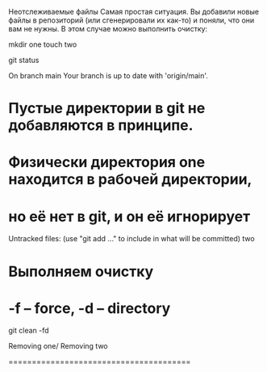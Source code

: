 Неотслеживаемые файлы
Самая простая ситуация. Вы добавили новые файлы в репозиторий (или сгенерировали их как-то) и поняли, что они вам не нужны. В этом случае можно выполнить очистку:

mkdir one
touch two

git status

On branch main
Your branch is up to date with 'origin/main'.

# Пустые директории в git не добавляются в принципе.
# Физически директория one находится в рабочей директории,
# но её нет в git, и он её игнорирует
Untracked files:
  (use "git add <file>..." to include in what will be committed)
    two

# Выполняем очистку
# -f – force, -d – directory
git clean -fd

Removing one/
Removing two

=======================================


